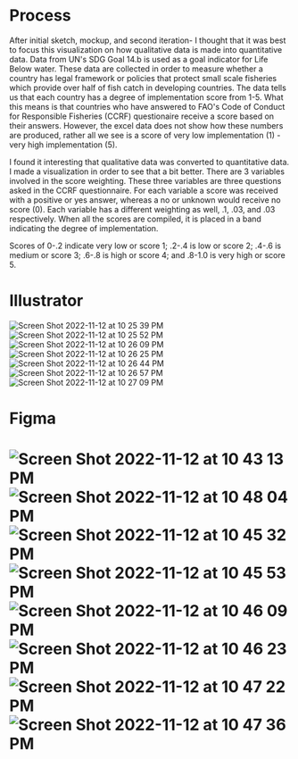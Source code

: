 <h1> Process </h1>
<p>After initial sketch, mockup, and second iteration- I thought that it was best to focus this visualization on how qualitative data is made into quantitative data. Data from UN's SDG Goal 14.b is used as a goal indicator for Life Below water. These data are collected in order to measure whether a country has legal framework or policies that protect small scale fisheries which provide over half of fish catch in developing countries. The data tells us that each country has a degree of implementation score from 1-5. What this means is that countries who have answered to FAO's Code of Conduct for Responsible Fisheries (CCRF) questionaire receive a score based on their answers. However, the excel data does not show how these numbers are produced, rather all we see is a score of very low implementation (1) - very high implementation (5).</p>

<p>I found it interesting that qualitative data was converted to quantitative data. I made a visualization in order to see that a bit better. There are 3 variables involved in the score weighting. These three variables are three questions asked in the CCRF questionnaire. For each variable a score was received with a positive or yes answer, whereas a no or unknown would receive no score (0). Each variable has a different weighting as well, .1, .03, and .03 respectively. When all the scores are compiled, it is placed in a band indicating the degree of implementation.</p>

<p>Scores of 0-.2 indicate very low or score 1; .2-.4 is low or score 2; .4-.6 is medium or score 3; .6-.8 is high or score 4; and .8-1.0 is very high or score 5.</p>




<h1> Illustrator </h1>

![Screen Shot 2022-11-12 at 10 25 39 PM](https://user-images.githubusercontent.com/93090945/201504134-a7921b04-1cd1-42be-9ef1-213c954f9a23.png)
![Screen Shot 2022-11-12 at 10 25 52 PM](https://user-images.githubusercontent.com/93090945/201504140-c06efb5e-2d16-499c-b119-d1a1ac9542f8.png)
![Screen Shot 2022-11-12 at 10 26 09 PM](https://user-images.githubusercontent.com/93090945/201504148-76e39eda-3777-4920-9c24-c7db2b74a816.png)
![Screen Shot 2022-11-12 at 10 26 25 PM](https://user-images.githubusercontent.com/93090945/201504154-bd091e4f-ef0f-4aad-a27d-456f118d81f5.png)
![Screen Shot 2022-11-12 at 10 26 44 PM](https://user-images.githubusercontent.com/93090945/201504161-e64520c5-201e-413f-9ade-3be10179aec9.png)
![Screen Shot 2022-11-12 at 10 26 57 PM](https://user-images.githubusercontent.com/93090945/201504165-a32e8a87-9d79-4257-a4dc-942aab85a077.png)
![Screen Shot 2022-11-12 at 10 27 09 PM](https://user-images.githubusercontent.com/93090945/201504169-185b3caa-054f-40ad-884c-a0b6ef1cbce0.png)

<h1> Figma <h1>

![Screen Shot 2022-11-12 at 10 43 13 PM](https://user-images.githubusercontent.com/93090945/201504553-ee3fb565-eebe-49f7-a4bd-2d8b47f7e7a4.png)
![Screen Shot 2022-11-12 at 10 48 04 PM](https://user-images.githubusercontent.com/93090945/201504679-5036d2b2-feeb-436f-adb1-4b00d96834a3.png)
![Screen Shot 2022-11-12 at 10 45 32 PM](https://user-images.githubusercontent.com/93090945/201504600-6ed636c6-da3d-4ab0-8c24-f23c3b8ad148.png)
![Screen Shot 2022-11-12 at 10 45 53 PM](https://user-images.githubusercontent.com/93090945/201504606-0cff0a28-cd3e-4ede-8120-f6807ef5001b.png)
![Screen Shot 2022-11-12 at 10 46 09 PM](https://user-images.githubusercontent.com/93090945/201504613-73ede428-b2ac-489c-b8a2-082a5d8144d9.png)
![Screen Shot 2022-11-12 at 10 46 23 PM](https://user-images.githubusercontent.com/93090945/201504625-f69cc513-70c3-4b71-b713-ec172effefe1.png)
![Screen Shot 2022-11-12 at 10 47 22 PM](https://user-images.githubusercontent.com/93090945/201504652-b6445bda-aed8-469a-8b3c-26d3daf0fcf3.png)
![Screen Shot 2022-11-12 at 10 47 36 PM](https://user-images.githubusercontent.com/93090945/201504662-e16aa71b-1ae3-4674-9fd3-40ecbd96306e.png)
